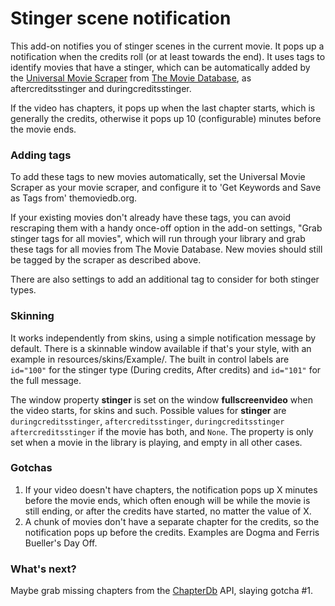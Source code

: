 # Stinger scene notification

This add-on notifies you of stinger scenes in the current movie. It pops up a notification when the credits roll (or at least towards the end). It uses tags to identify movies that have a stinger, which can be automatically added by the [Universal Movie Scraper](http://forum.kodi.tv/showthread.php?tid=129821) from [The Movie Database](https://www.themoviedb.org/), as aftercreditsstinger and duringcreditsstinger.

If the video has chapters, it pops up when the last chapter starts, which is generally the credits, otherwise it pops up 10 (configurable) minutes before the movie ends.

### Adding tags

To add these tags to new movies automatically, set the Universal Movie Scraper as your movie scraper, and configure it to 'Get Keywords and Save as Tags from' themoviedb.org.

If your existing movies don't already have these tags, you can avoid rescraping them with a handy once-off option in the add-on settings, "Grab stinger tags for all movies", which will run through your library and grab these tags for all movies from The Movie Database. New movies should still be tagged by the scraper as described above.

There are also settings to add an additional tag to consider for both stinger types.

### Skinning

It works independently from skins, using a simple notification message by default. There is a skinnable window available if that's your style, with an example in resources/skins/Example/. The built in control labels are `id="100"` for the stinger type (During credits, After credits) and `id="101"` for the full message.

The window property **stinger** is set on the window **fullscreenvideo** when the video starts, for skins and such. Possible values for **stinger** are `duringcreditsstinger`, `aftercreditsstinger`, `duringcreditsstinger aftercreditsstinger` if the movie has both, and `None`. The property is only set when a movie in the library is playing, and empty in all other cases.

### Gotchas

1. If your video doesn't have chapters, the notification pops up X minutes before the movie ends, which often enough will be while the movie is still ending, or after the credits have started, no matter the value of X.  
2. A chunk of movies don't have a separate chapter for the credits, so the notification pops up before the credits. Examples are Dogma and Ferris Bueller's Day Off.

### What's next?

Maybe grab missing chapters from the [ChapterDb](http://www.chapterdb.org/) API, slaying gotcha #1.
